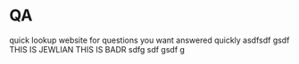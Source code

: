 # QA
quick lookup website for questions you want answered quickly
asdfsdf
gsdf\
THIS IS JEWLIAN THIS IS BADR
sdfg
sdf
gsdf
g
